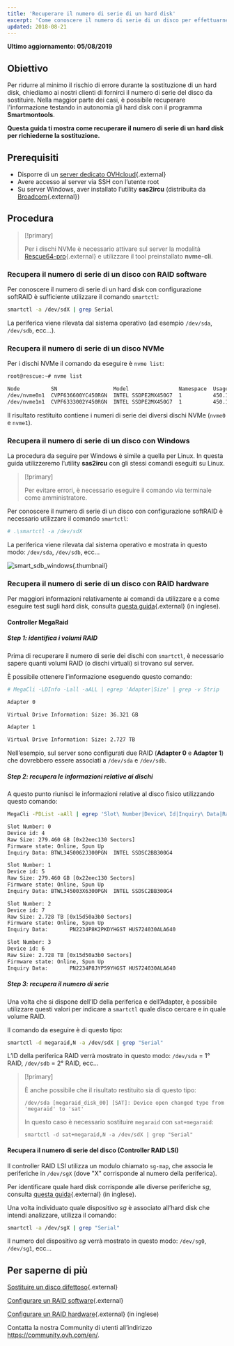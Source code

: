 ```yaml
---
title: 'Recuperare il numero di serie di un hard disk'
excerpt: 'Come conoscere il numero di serie di un disco per effettuarne la sostituzione'
updated: 2018-08-21
---
```


**Ultimo aggiornamento: 05/08/2019**

## Obiettivo

Per ridurre al minimo il rischio di errore durante la sostituzione di un hard disk, chiediamo ai nostri clienti di fornirci il numero di serie del disco da sostituire. Nella maggior parte dei casi, è possibile recuperare l'informazione testando in autonomia gli hard disk con il programma **Smartmontools**.

**Questa guida ti mostra come recuperare il numero di serie di un hard disk per richiederne la sostituzione.**


## Prerequisiti

- Disporre di un [server dedicato OVHcloud](https://www.ovh.it/server_dedicati/){.external}
- Avere accesso al server via SSH con l’utente root
- Su server Windows, aver installato l’utility **sas2ircu** (distribuita da [Broadcom](https://www.broadcom.com/support/download-search/?dk=sas2ircu){.external})


## Procedura

> [!primary]
>
> Per i dischi NVMe è necessario attivare sul server la modalità [Rescue64-pro](/pages/cloud/dedicated/rescue_mode){.external} e utilizzare il tool preinstallato **nvme-cli**.
> 

### Recupera il numero di serie di un disco con RAID software

Per conoscere il numero di serie di un hard disk con configurazione softRAID è sufficiente utilizzare il comando `smartctl`:

```sh
smartctl -a /dev/sdX | grep Serial
```


La periferica viene rilevata dal sistema operativo (ad esempio `/dev/sda`, `/dev/sdb`, ecc...).


### Recupera il numero di serie di un disco NVMe

Per i dischi NVMe il comando da eseguire è `nvme list`:

```sh
root@rescue:~# nvme list

Node          SN                  Model                Namespace  Usage                      Format   FW Rev
/dev/nvme0n1  CVPF636600YC450RGN  INTEL SSDPE2MX450G7  1          450.10 GB / 450.10 GB 512  B + 0 B  MDV10253
/dev/nvme1n1  CVPF6333002Y450RGN  INTEL SSDPE2MX450G7  1          450.10 GB / 450.10 GB 512  B + 0 B  MDV10253
```

Il risultato restituito contiene i numeri di serie dei diversi dischi NVMe (`nvme0` e `nvme1`).


### Recupera il numero di serie di un disco con Windows

La procedura da seguire per Windows è simile a quella per Linux. In questa guida utilizzeremo l’utility **sas2ircu** con gli stessi comandi eseguiti su Linux.

> [!primary]
>
> Per evitare errori, è necessario eseguire il comando via terminale come amministratore.
> 

Per conoscere il numero di serie di un disco con configurazione softRAID è necessario utilizzare il comando `smartctl`:

```sh
# .\smartctl -a /dev/sdX
```


La periferica viene rilevata dal sistema operativo e mostrata in questo modo: `/dev/sda`, `/dev/sdb`, ecc...

![smart_sdb_windows](images/smart_sdb_windows.png){.thumbnail}

### Recupera il numero di serie di un disco con RAID hardware

Per maggiori informazioni relativamente ai comandi da utilizzare e a come eseguire test sugli hard disk, consulta [questa guida](/pages/cloud/dedicated/raid_hard){.external} (in inglese).


#### Controller MegaRaid

##### Step 1: identifica i volumi RAID

Prima di recuperare il numero di serie dei dischi con `smartctl`, è necessario sapere quanti volumi RAID (o dischi virtuali) si trovano sul server.

È possibile ottenere l’informazione eseguendo questo comando:

```sh
# MegaCli -LDInfo -Lall -aALL | egrep 'Adapter|Size' | grep -v Strip

Adapter 0

Virtual Drive Information: Size: 36.321 GB

Adapter 1

Virtual Drive Information: Size: 2.727 TB
```

Nell’esempio, sul server sono configurati due RAID (**Adapter 0** e **Adapter 1**) che dovrebbero essere associati a `/dev/sda` e `/dev/sdb`.


##### Step 2: recupera le informazioni relative ai dischi

A questo punto riunisci le informazioni relative al disco fisico utilizzando questo comando:

```sh
MegaCli -PDList -aAll | egrep 'Slot\ Number|Device\ Id|Inquiry\ Data|Raw|Firmware\ state' | sed 's/Slot/\nSlot/g'

Slot Number: 0
Device id: 4
Raw Size: 279.460 GB [0x22eec130 Sectors]
Firmware state: Online, Spun Up
Inquiry Data: BTWL3450062J300PGN  INTEL SSDSC2BB300G4                     D2010355

Slot Number: 1
Device id: 5
Raw Size: 279.460 GB [0x22eec130 Sectors] 
Firmware state: Online, Spun Up 
Inquiry Data: BTWL345003X6300PGN  INTEL SSDSC2BB300G4                     D2010355

Slot Number: 2
Device id: 7
Raw Size: 2.728 TB [0x15d50a3b0 Sectors] 
Firmware state: Online, Spun Up 
Inquiry Data:       PN2234P8K2PKDYHGST HUS724030ALA640                    MF8OAA70

Slot Number: 3 
Device id: 6 
Raw Size: 2.728 TB [0x15d50a3b0 Sectors] 
Firmware state: Online, Spun Up 
Inquiry Data:       PN2234P8JYP59YHGST HUS724030ALA640                    MF8OAA70
```

##### Step 3: recupera il numero di serie

Una volta che si dispone dell’ID della periferica e dell’Adapter, è possibile utilizzare questi valori per indicare a `smartctl` quale disco cercare e in quale volume RAID.

Il comando da eseguire è di questo tipo:

```sh
smartctl -d megaraid,N -a /dev/sdX | grep "Serial"
```

L’ID della periferica RAID verrà mostrato in questo modo: `/dev/sda` = 1° RAID, `/dev/sdb` = 2° RAID, ecc...


> [!primary]
>
> È anche possibile che il risultato restituito sia di questo tipo:
> 
> ```
> /dev/sda [megaraid_disk_00] [SAT]: Device open changed type from 'megaraid' to 'sat'
> ```
> 
> In questo caso è necessario sostituire `megaraid` con `sat+megaraid`:
>
> ```
> smartctl -d sat+megaraid,N -a /dev/sdX | grep "Serial"
> ```
>

#### Recupera il numero di serie del disco (Controller RAID LSI)

Il controller RAID LSI utilizza un modulo chiamato `sg-map`, che associa le periferiche in `/dev/sgX` (dove "X" corrisponde al numero della periferica).

Per identificare quale hard disk corrisponde alle diverse periferiche _sg_, consulta [questa guida](/pages/cloud/dedicated/raid_hard){.external} (in inglese).

Una volta individuato quale dispositivo _sg_ è associato all’hard disk che intendi analizzare, utilizza il comando:

```sh
smartctl -a /dev/sgX | grep "Serial"
```

Il numero del dispositivo _sg_ verrà mostrato in questo modo: `/dev/sg0`, `/dev/sg1`, ecc...


## Per saperne di più

[Sostituire un disco difettoso](/pages/cloud/dedicated/disk_replacement){.external}

[Configurare un RAID software](/pages/cloud/dedicated/raid_soft){.external}

[Configurare un RAID hardware](/pages/cloud/dedicated/raid_hard){.external} (in inglese)

Contatta la nostra Community di utenti all’indirizzo <https://community.ovh.com/en/>.
